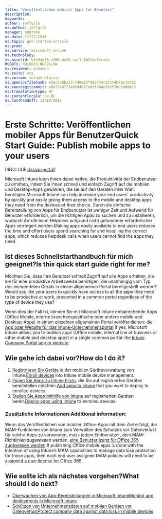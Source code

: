 ```yaml
---
title: "Veröffentlichen mobiler Apps für Benutzer"
description: 
keywords: 
author: jeffgilb
ms.author: jeffgilb
manager: angrobe
ms.date: 11/22/2016
ms.topic: get-started-article
ms.prod: 
ms.service: microsoft-intune
ms.technology: 
ms.assetid: b1e84ef8-a260-4e3d-aaf1-8b3facfecafa
ROBOTS: NOINDEX,NOFOLLOW
ms.reviewer: pchacon
ms.suite: ems
ms.custom: intune-classic
ms.openlocfilehash: ebdc5abba37cfd0e23f962434c2f654b4bc45312
ms.sourcegitcommit: a9d734877340894637e03f4b4ef83f7d01ddedc8
ms.translationtype: HT
ms.contentlocale: de-DE
ms.lasthandoff: 12/19/2017
---
```

# <a name="quick-start-guide-publish-mobile-apps-to-your-users"></a><span data-ttu-id="e25e3-102">Erste Schritte: Veröffentlichen mobiler Apps für Benutzer</span><span class="sxs-lookup"><span data-stu-id="e25e3-102">Quick Start Guide: Publish mobile apps to your users</span></span>

[!INCLUDE[classic-portal](../includes/classic-portal.md)]

<span data-ttu-id="e25e3-103">Microsoft Intune kann Ihnen dabei helfen, die Produktivität der Endbenutzer zu erhöhen, indem Sie ihnen schnell und einfach Zugriff auf die mobilen und Desktop-Apps gewähren, die sie auf den Geräten ihrer Wahl benötigen.</span><span class="sxs-lookup"><span data-stu-id="e25e3-103">Microsoft Intune can help increase your end users’ productivity by quickly and easily giving them access to the mobile and desktop apps they need from the devices of their choice.</span></span> <span data-ttu-id="e25e3-104">Durch die einfache Bereitstellung von Apps für Endbenutzer ist weniger Zeit und Aufwand für Benutzer erforderlich, um die richtigen Apps zu suchen und zu installieren, wodurch Anrufe beim Helpdesk aufgrund nicht gefundener erforderlicher Apps verringert werden.</span><span class="sxs-lookup"><span data-stu-id="e25e3-104">Making apps easily available to end users reduces the time and effort users spend searching for and installing the correct apps, which reduces helpdesk calls when users cannot find the apps they need.</span></span>   

## <a name="is-this-quick-start-guide-right-for-me"></a><span data-ttu-id="e25e3-105">Ist dieses Schnellstarthandbuch für mich geeignet?</span><span class="sxs-lookup"><span data-stu-id="e25e3-105">Is this quick start guide right for me?</span></span>
<span data-ttu-id="e25e3-106">Möchten Sie, dass Ihre Benutzer schnell Zugriff auf alle Apps erhalten, die sie für eine produktive Arbeitsweise benötigen, die unabhängig vom Typ des verwendeten Geräts in einem allgemeinen Portal bereitgestellt werden?</span><span class="sxs-lookup"><span data-stu-id="e25e3-106">Would you like your users to quickly have access to all the apps they need to be productive at work, presented in a common portal regardless of the type of device they use?</span></span>

<span data-ttu-id="e25e3-107">Wenn dies der Fall ist, können Sie mit Microsoft Intune entsprechende Apps (Office Mobile, interne branchenspezifische oder andere mobile und Desktop-Apps) in einem einzelnen allgemeinen Portal veröffentlichen: die [App oder Website für das Intune-Unternehmensportal](/intune-user-help/company-portal-frequently-asked-questions).</span><span class="sxs-lookup"><span data-stu-id="e25e3-107">If yes, Microsoft Intune allows you to publish apps (Office mobile, internal line of business or other mobile and desktop apps) in a single common portal: the [Intune Company Portal app or website](/intune-user-help/company-portal-frequently-asked-questions).</span></span>

## <a name="how-do-i-do-it"></a><span data-ttu-id="e25e3-108">Wie gehe ich dabei vor?</span><span class="sxs-lookup"><span data-stu-id="e25e3-108">How do I do it?</span></span>
1.  <span data-ttu-id="e25e3-109">[Registrieren Sie Geräte](/intune-classic/deploy-use/enroll-devices-in-microsoft-intune) in der mobilen Geräteverwaltung von Intune.</span><span class="sxs-lookup"><span data-stu-id="e25e3-109">[Enroll devices](/intune-classic/deploy-use/enroll-devices-in-microsoft-intune) into Intune mobile device management.</span></span>
2.  <span data-ttu-id="e25e3-110">[Fügen Sie Apps zu Intune hinzu](/intune-classic/deploy-use/add-apps-for-mobile-devices-in-microsoft-intune), die Sie auf registrierten Geräten bereitstellen möchten.</span><span class="sxs-lookup"><span data-stu-id="e25e3-110">[Add apps to Intune](/intune-classic/deploy-use/add-apps-for-mobile-devices-in-microsoft-intune) that you want to deploy to enrolled devices.</span></span>
3.  <span data-ttu-id="e25e3-111">[Stellen Sie Apps mithilfe von Intune](/intune-classic/deploy-use/deploy-apps) auf registrierten Geräten bereit.</span><span class="sxs-lookup"><span data-stu-id="e25e3-111">[Deploy apps using Intune](/intune-classic/deploy-use/deploy-apps) to enrolled devices.</span></span>

### <a name="additional-information"></a><span data-ttu-id="e25e3-112">Zusätzliche Informationen:</span><span class="sxs-lookup"><span data-stu-id="e25e3-112">Additional information:</span></span>
<span data-ttu-id="e25e3-113">Wenn das Veröffentlichen von mobilen Office-Apps mit dem Ziel erfolgt, die MAM-Funktionen von Intune zum Verwalten des Schutzes vor Datenverlust für solche Apps zu verwenden, muss jedem Endbenutzer, dem MAM-Richtlinien zugewiesen werden, [eine Benutzerlizenz für Office 365 zugewiesen werden](https://support.office.com/article/Assign-or-remove-licenses-for-Office-365-for-business-997596b5-4173-4627-b915-36abac6786dc).</span><span class="sxs-lookup"><span data-stu-id="e25e3-113">If publishing Office mobile apps is done with the intention of using Intune’s MAM capabilities to manage data loss protection for those apps, then each end user assigned MAM policies will need to be [assigned a user license for Office 365](https://support.office.com/article/Assign-or-remove-licenses-for-Office-365-for-business-997596b5-4173-4627-b915-36abac6786dc).</span></span>

## <a name="what-should-i-do-next"></a><span data-ttu-id="e25e3-114">Wie sollte ich als nächstes vorgehen?</span><span class="sxs-lookup"><span data-stu-id="e25e3-114">What should I do next?</span></span>
- [<span data-ttu-id="e25e3-115">Überwachen von App-Bereitstellungen in Microsoft Intune</span><span class="sxs-lookup"><span data-stu-id="e25e3-115">Monitor app deployments in Microsoft Intune</span></span>](/intune-classic/deploy-use/monitor-apps-in-microsoft-intune)
- [<span data-ttu-id="e25e3-116">Schützen von Unternehmensdaten auf mobilen Geräten vor Datenverlust</span><span class="sxs-lookup"><span data-stu-id="e25e3-116">Protect company data against data loss in mobile devices</span></span>](/intune-classic/deploy-use/protect-app-data-using-mobile-app-management-policies-with-microsoft-intune)
